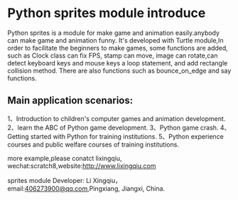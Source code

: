 ﻿# Python sprites module introduce

Python sprites  is a module for make game and animation easily.anybody can make game and animation funny. 
It's developed with Turtle module,In order to facilitate the beginners to make games, some functions are added,
such as Clock class can fix FPS, stamp can move, image can rotate,can detect keyboard keys and mouse keys a loop statement,
and add rectangle collision method. There are also functions such as bounce_on_edge and say functions.

## Main application scenarios:
1、Introduction to children's computer games and animation development.
2、learn the ABC of Python game development.
3、Python game crash.
4、Getting started with Python for training institutions.
5、Python experience courses and public welfare courses of training institutions.


more example,please conatct lixingqiu, wechat:scratch8,website:<http://www.lixingqiu.com>

sprites module Developer: Li Xingqiu，email:406273900@qq.com,Pingxiang, Jiangxi, China.
 